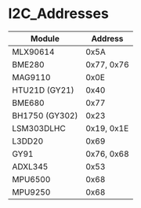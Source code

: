 # I2C_Addresses

| Module        | Address       |
|       ---     |       ---     |
| MLX90614      | 0x5A          |
| BME280        | 0x77, 0x76    |
| MAG9110       | 0x0E          |
| HTU21D (GY21) | 0x40          |
| BME680        | 0x77          |
| BH1750 (GY302)| 0x23          |
| LSM303DLHC    | 0x19, 0x1E    |
| L3DD20        | 0x69          |
| GY91          | 0x76, 0x68    |
| ADXL345       | 0x53          |
| MPU6500       | 0x68          |
| MPU9250       | 0x68          |